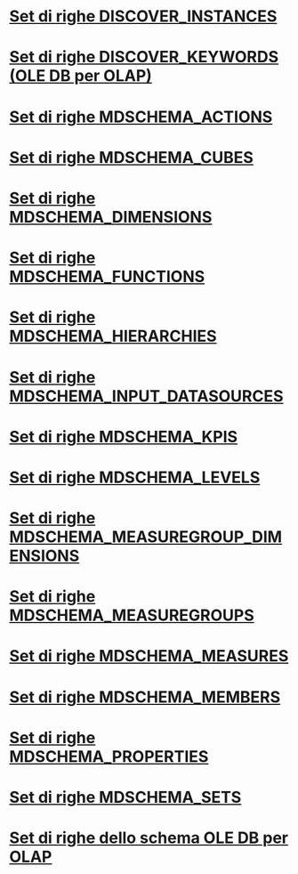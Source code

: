 # [Set di righe DISCOVER_INSTANCES](discover-instances-rowset.md)
# [Set di righe DISCOVER_KEYWORDS (OLE DB per OLAP)](discover-keywords-rowset-ole-db-for-olap.md)
# [Set di righe MDSCHEMA_ACTIONS](mdschema-actions-rowset.md)
# [Set di righe MDSCHEMA_CUBES](mdschema-cubes-rowset.md)
# [Set di righe MDSCHEMA_DIMENSIONS](mdschema-dimensions-rowset.md)
# [Set di righe MDSCHEMA_FUNCTIONS](mdschema-functions-rowset.md)
# [Set di righe MDSCHEMA_HIERARCHIES](mdschema-hierarchies-rowset.md)
# [Set di righe MDSCHEMA_INPUT_DATASOURCES](mdschema-input-datasources-rowset.md)
# [Set di righe MDSCHEMA_KPIS](mdschema-kpis-rowset.md)
# [Set di righe MDSCHEMA_LEVELS](mdschema-levels-rowset.md)
# [Set di righe MDSCHEMA_MEASUREGROUP_DIMENSIONS](mdschema-measuregroup-dimensions-rowset.md)
# [Set di righe MDSCHEMA_MEASUREGROUPS](mdschema-measuregroups-rowset.md)
# [Set di righe MDSCHEMA_MEASURES](mdschema-measures-rowset.md)
# [Set di righe MDSCHEMA_MEMBERS](mdschema-members-rowset.md)
# [Set di righe MDSCHEMA_PROPERTIES](mdschema-properties-rowset.md)
# [Set di righe MDSCHEMA_SETS](mdschema-sets-rowset.md)
# [Set di righe dello schema OLE DB per OLAP](ole-db-for-olap-schema-rowsets.md)
